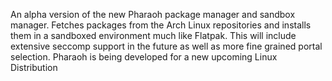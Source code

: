 An alpha version of the new Pharaoh package manager and sandbox manager. Fetches packages from the Arch Linux repositories and installs them in a sandboxed environment much like Flatpak. This will include extensive seccomp support in the future as well as more fine grained portal selection.
Pharaoh is being developed for a new upcoming Linux Distribution
